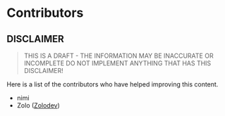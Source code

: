 # Contributors

## DISCLAIMER
> THIS IS A DRAFT - THE INFORMATION MAY BE INACCURATE OR INCOMPLETE 
> DO NOT IMPLEMENT ANYTHING THAT HAS THIS DISCLAIMER!

Here is a list of the contributors who have helped improving this content.

* nimi
* Zolo ([Zolodev](https://github.com/zolodev))